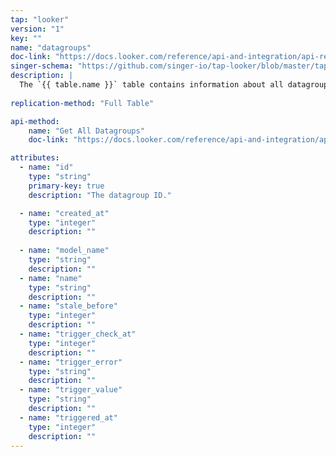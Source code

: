 ```yaml
---
tap: "looker"
version: "1"
key: ""
name: "datagroups"
doc-link: "https://docs.looker.com/reference/api-and-integration/api-reference/v3.1/datagroup#get_all_datagroups"
singer-schema: "https://github.com/singer-io/tap-looker/blob/master/tap_looker/schemas/datagroups.json"
description: |
  The `{{ table.name }}` table contains information about all datagroups in your {{ integration.display_name }} account.
  
replication-method: "Full Table"

api-method:
    name: "Get All Datagroups"
    doc-link: "https://docs.looker.com/reference/api-and-integration/api-reference/v3.1/datagroup#get_all_datagroups"

attributes:
  - name: "id"
    type: "string"
    primary-key: true
    description: "The datagroup ID."

  - name: "created_at"
    type: "integer"
    description: ""
  
  - name: "model_name"
    type: "string"
    description: ""
  - name: "name"
    type: "string"
    description: ""
  - name: "stale_before"
    type: "integer"
    description: ""
  - name: "trigger_check_at"
    type: "integer"
    description: ""
  - name: "trigger_error"
    type: "string"
    description: ""
  - name: "trigger_value"
    type: "string"
    description: ""
  - name: "triggered_at"
    type: "integer"
    description: ""
---
```

